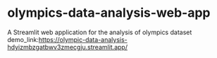 # olympics-data-analysis-web-app
A Streamlit web application for the analysis of olympics dataset \
demo_link:https://olympic-data-analysis-hdyizmbzgatbwv3zmecgju.streamlit.app/
